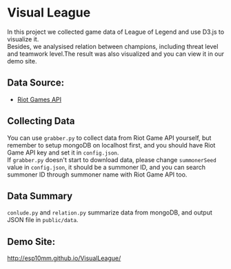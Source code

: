 Visual League
=======
In this project we collected game data of League of Legend and use D3.js to visualize it.<br>
Besides, we analysised relation between champions, including threat level and teamwork level.The result was also visualized and you can view it in our demo site.

## Data Source:
+ [Riot Games API](https://developer.riotgames.com/)

## Collecting Data
You can use ``grabber.py`` to collect data from Riot Game API yourself, but remember to setup mongoDB on localhost first, and you should have Riot Game API key and set it in ``config.json``.<br>
If `grabber.py` doesn't start to download data, please change `summonerSeed` value in `config.json`, it should be a summoner ID, and you can search summoner ID through summoner name with Riot Game API too.

## Data Summary
``conlude.py`` and ``relation.py`` summarize data from mongoDB, and output JSON file in `public/data`.

## Demo Site:
http://esp10mm.github.io/VisualLeague/
